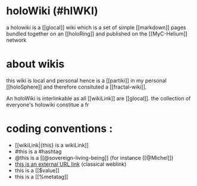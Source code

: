 # holoWiki (#hlWKI)


a holowiki is a [[glocal]] wiki which is a set of simple [[markdown]] pages bundled together on an [[holoRing]]
and published on the [[MyC-Helium]] network


# about wikis

 this wiki is local and personal hence is a [[partiki]] in my personal [[holoSphere]]
 and therefore consituted a [[fractal-wiki]].
 
 An holoWiki is interlinkable as all [[wikiLink]] are [[glocal]].
 the collection of everyone's holowiki constitue a fr
 
 # coding conventions :
 
  * [[wikiLink|{this} is a wikiLink]]
  * #this is a #hashtag
  * @this is a [[@sovereign-living-being]] (for instance [[@Michel]])
  * [this is an external URL link](https://duckduckgo.com/?q=classical+weblink+external+URL+link ) (classical weblink)
  * this is a [[$value]]
  * this is a [[%metatag]]
